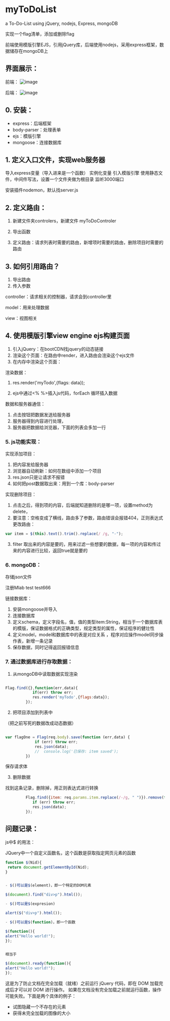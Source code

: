 # myToDoList

a To-Do-List  using jQuery, nodejs, Express, mongoDB

实现一个flag清单，添加或删除flag

前端使用模版引擎EJS，引用jQuery库，后端使用nodejs，采用express框架，数据储存在mongoDB上

## 界面展示：

前端：
![image](https://github.com/0rainge/myToDoList/blob/master/img/demo.png?raw=true)

后端：
![image](https://github.com/0rainge/myToDoList/blob/master/img/db.png?raw=true)

## 0. 安装：

- express：后端框架
- body-parser：处理表单
- ejs：模版引擎
- mongoose：连接数据库

## 1. 定义入口文件，实现web服务器

导入express变量（导入进来是一个函数）
实例化变量
引入模版引擎
使用静态文件，中间件写法，设置一个文件夹做为根目录
监听3000端口

安装插件nodemon，默认找server.js 

## 2. 定义路由：

1. 新建文件夹controlers，新建文件 myToDoControler

2. 导出函数

3. 定义路由：请求列表时需要的路由，新增项时需要的路由，删除项目时需要的路由

## 3. 如何引用路由？

1. 导出路由
2. 传入参数

controller：请求相关的控制器，请求会到controller里

model：用来处理数据

view：视图相关

## 4. 使用模版引擎view engine ejs构建页面

1. 引入jQuery：在bootCDN找jquery的动态链接
2. 渲染这个页面：在路由中render，进入路由会渲染这个ejs文件
3. 在内存中渲染这个页面：

渲染数据：

1. res.render('myTodo',{flags: data});

2. ejs中通过<% %>插入js代码，forEach 循环插入数据

数据和服务器通信：

1. 点击按钮把数据发送给服务器
2. 服务器得到内容进行处理，
3. 服务器把数据给浏览器，下面的列表会多加一行

### 5. js功能实现：

实现添加项目：

1. 把内容发给服务器
2. 浏览器自动刷新：如何在数组中添加一个项目
3. res.json只是让请求不报错
4. 如何把post数据取出来：用到一个库：body-parser

实现删除项目：

1. 点击之后，得到项的内容，后端就知道删除的是哪一项，设置method为delete，
2. 要注意：空格变成了横线，路由多了参数，路由错误会报错404，正则表达式更改路由：

``` javascript
var item = $(this).text().trim().replace(/ /g, "-");
```

3. filter 取出来的内容是要的，用来过滤一些想要的数据，每一项的内容和传过来的内容进行比较，返回true就是要的

### 6. mongoDB：

存储json文件

注册Mlab
test test666

链接数据库：

1. 安装mongoose并导入
2. 连接数据库
3. 定义schema，定义字段名，值，值的类型item:String，相当于一个数据库表的模版，保证数据格式的正确类型，规定类型的属性，保证程序的健壮性 
4. 定义model，model和数据库中的表是对应关系 ，程序对应操作model同步操作表，新增一条记录
5. 保存数据，同时记得返回报错信息


### 7. 通过数据库进行存取数据：

1. 从mongoDB中读取数据实现渲染

```javascript

Flag.find({},function(err,data){
            if(err) throw err;
            res.render('myTodo',{flags:data});
         });

```

2. 把项目添加到列表中

（把之前写死的数据改成动态数据）

```javascript

var flagOne = Flag(req.body).save(function (err,data) {
             if (err) throw err;
             res.json(data);
             //  console.log('已保存: item saved');
         })
```

保存请求体

3. 删除数据

找到这条记录，删除掉，用正则表达式进行转换

``` javascript
         Flag.find({item: req.params.item.replace(/-/g, " ")}).remove(function(err,data){
            if (err) throw err;
            res.json(data);
         });
```

## 问题记录：

js中$ 的用法：

JQuery中一个自定义函数名，这个函数是获取指定网页元素的函数

```javascript
function $(Nid){
 return document.getElementById(Nid);
}


- $()可以是$(element)，即一个特定的DOM元素

$(document).find("div>p").html());

- $()可以是$(expresion)

alert($("div>p").html());

- $()可以是$(function)，即一个函数

$(function(){
alert("Hello world!");
});


相当于

$(document).ready(function(){ 
alert("Hello world!"); 
}); 
```

这是为了防止文档在完全加载（就绪）之前运行 jQuery 代码，即在 DOM 加载完成后才可以对 DOM 进行操作。
如果在文档没有完全加载之前就运行函数，操作可能失败。下面是两个具体的例子：

- 试图隐藏一个不存在的元素
- 获得未完全加载的图像的大小

